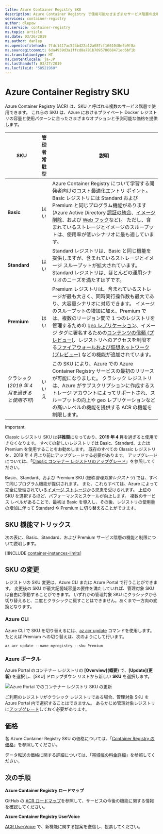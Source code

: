 ```yaml
---
title: Azure Container Registry SKU
description: Azure Container Registry で使用可能なさまざまなサービス階層の比較
services: container-registry
author: dlepow
ms.service: container-registry
ms.topic: article
ms.date: 03/26/2019
ms.author: danlep
ms.openlocfilehash: 7fdc1417ac524b422a12a087cf1661040efb9f8a
ms.sourcegitcommit: 6da4959d3a1ffcd8a781b709578668471ec6bf1b
ms.translationtype: HT
ms.contentlocale: ja-JP
ms.lasthandoff: 03/27/2019
ms.locfileid: "58521960"
---
```

# <a name="azure-container-registry-skus"></a>Azure Container Registry SKU

Azure Container Registry (ACR) は、SKU と呼ばれる複数のサービス階層で使用できます。 これらの SKU は、Azure におけるプライベート Docker レジストリの容量と使用パターンに合ったさまざまなオプションと予測可能な価格を提供します。

| SKU | 管理者常駐型 | 説明 |
| --- | :-------: | ----------- |
| **Basic** | はい | Azure Container Registry について学習する開発者向けのコスト最適化エントリ ポイント。 Basic レジストリには Standard および Premium と同じプログラム機能があります (Azure Active Directory [認証の統合](container-registry-authentication.md#individual-login-with-azure-ad)、[イメージ削除][container-registry-delete]、および [Web フック][container-registry-webhook]など)。 ただし、含まれているストレージとイメージのスループットは、使用率が低いシナリオに最も適しています。 |
| **Standard** | はい | Standard レジストリは、Basic と同じ機能を提供しますが、含まれているストレージとイメージ スループットが拡大されています。 Standard レジストリは、ほとんどの運用シナリオのニーズを満たすはずです。 |
| **Premium** | はい | Premium レジストリは、含まれているストレージが最も大きく、同時実行操作数も最大であり、大容量シナリオに対応できます。 イメージのスループットの増加に加え、Premium では、複数のリージョン間で 1 つのレジストリを管理するための [geo レプリケーション][container-registry-geo-replication]、イメージ タグに署名するための[コンテンツの信頼 (プレビュー)](container-registry-content-trust.md)、レジストリへのアクセスを制限する[ファイアウォールおよび仮想ネットワーク (プレビュー)](container-registry-vnet.md) などの機能が追加されています。 |
|  クラシック (*2019 年 4 月を過ぎると使用不可*) | いいえ  | この SKU により、Azure での Azure Container Registry サービスの最初のリリースが可能になりました。 クラシック レジストリは、Azure がサブスクリプションに作成するストレージ アカウントによってサポートされ、スループットの向上や geo レプリケーションなどの高いレベルの機能を提供する ACR の機能を制限します。 |

> [!IMPORTANT]
> Classic レジストリ SKU は**非推奨**になっており、**2019 年 4 月**を過ぎると使用できなくなります。 すべての新しいレジストリでは Basic、Standard、または Premium を使用することをお勧めします。 既存のすべての Classic レジストリを、2019 年 4 月より前にアップグレードする必要があります。 アップグレードについては、「[Classic コンテナー レジストリのアップグレード][container-registry-upgrade]」を参照してください。

Basic、Standard、および Premium SKU (総称*管理対象レジストリ*) では、すべて同じプログラム機能が提供されます。 また、これらすべては、Azure によって完全に管理されている[イメージ ストレージ][container-registry-storage]から恩恵を受けられます。 上位の SKU を選択するほど、パフォーマンスとスケールが向上します。 複数のサービス レベルがあることで、最初は Basic を導入し、その後、レジストリの使用量の増加に伴って Standard や Premium に切り替えることができます。

## <a name="sku-feature-matrix"></a>SKU 機能マトリックス

次の表に、Basic、Standard、および Premium サービス階層の機能と制限について説明します。

[!INCLUDE [container-instances-limits](../../includes/container-registry-limits.md)]

## <a name="changing-skus"></a>SKU の変更

レジストリの SKU 変更は、Azure CLI または Azure Portal で行うことができます。 変更後の SKU が最大記憶域容量の要件を満たしていれば、管理対象 SKU は自由に移動することができます。 いずれかの管理対象 SKU にクラシックから切り替えると、二度とクラシックに戻すことはできません。あくまで一方向の変換となります。

### <a name="azure-cli"></a>Azure CLI

Azure CLI で SKU を切り替えるには、[az acr update][az-acr-update] コマンドを使用します。 たとえば Premium への切り替えは、次のようにして行います。

```azurecli
az acr update --name myregistry --sku Premium
```

### <a name="azure-portal"></a>Azure ポータル

Azure Portal のコンテナー レジストリの **[Overview]\(概要\)** で、**[Update]\(更新\)** を選択し、[SKU] ドロップダウン リストから新しい **SKU** を選択します。

![Azure Portal でのコンテナー レジストリ SKU の更新][update-registry-sku]

ご利用のレジストリがクラシック レジストリである場合、管理対象 SKU を Azure Portal 内で選択することはできません。 あらかじめ管理対象レジストリに[アップグレード][container-registry-upgrade]しておく必要があります。

## <a name="pricing"></a>価格

各 Azure Container Registry SKU の価格については、「[Container Registry の価格][container-registry-pricing]」を参照してください。

データ転送の価格に関する詳細については、「[帯域幅の料金詳細](https://azure.microsoft.com/pricing/details/bandwidth/)」を参照してください。 

## <a name="next-steps"></a>次の手順

**Azure Container Registry ロードマップ**

GitHub の [ACR ロードマップ][acr-roadmap]を参照して、サービスの今後の機能に関する情報を確認してください。

**Azure Container Registry UserVoice**

[ACR UserVoice][container-registry-uservoice] で、新機能に関する提案を送信し、投票してください。

<!-- IMAGES -->
[update-registry-sku]: ./media/container-registry-skus/update-registry-sku.png

<!-- LINKS - External -->
[acr-roadmap]: https://aka.ms/acr/roadmap
[container-registry-pricing]: https://azure.microsoft.com/pricing/details/container-registry/
[container-registry-uservoice]: https://feedback.azure.com/forums/903958-azure-container-registry

<!-- LINKS - Internal -->
[az-acr-update]: /cli/azure/acr#az-acr-update
[container-registry-geo-replication]: container-registry-geo-replication.md
[container-registry-upgrade]: container-registry-upgrade.md
[container-registry-storage]: container-registry-storage.md
[container-registry-delete]: container-registry-delete.md
[container-registry-webhook]: container-registry-webhook.md
